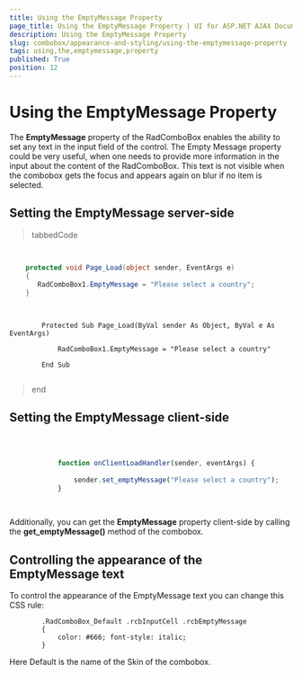 ```yaml
---
title: Using the EmptyMessage Property
page_title: Using the EmptyMessage Property | UI for ASP.NET AJAX Documentation
description: Using the EmptyMessage Property
slug: combobox/appearance-and-styling/using-the-emptymessage-property
tags: using,the,emptymessage,property
published: True
position: 12
---
```


# Using the EmptyMessage Property



The __EmptyMessage__ property of the RadComboBox enables the ability to set any text in the input field of the control. The Empty Message property could be very useful, when one needs to provide more information in the input about the content of the RadComboBox.	This text is not visible when the combobox gets the focus and appears again on blur if no item is selected.



## Setting the EmptyMessage server-side

>tabbedCode

````C#
	     
	
	protected void Page_Load(object sender, EventArgs e)
	{
	   RadComboBox1.EmptyMessage = "Please select a country";
	}
				
````



````VB.NET
	     
	    Protected Sub Page_Load(ByVal sender As Object, ByVal e As EventArgs)
	
	        RadComboBox1.EmptyMessage = "Please select a country"
	
	    End Sub
	
````


>end

## Setting the EmptyMessage client-side

````JavaScript
	
	
	
	        function onClientLoadHandler(sender, eventArgs) {
	
	            sender.set_emptyMessage("Please select a country");
	        }
	
	
````



Additionally, you can get the __EmptyMessage__ property client-side by calling the __get_emptyMessage()__ method of the combobox.

## Controlling the appearance of the EmptyMessage text

To control the appearance of the EmptyMessage text you can change this CSS rule:

````ASPNET
	    .RadComboBox_Default .rcbInputCell .rcbEmptyMessage 
	    { 
	        color: #666; font-style: italic;
	    }
````



Here Default is the name of the Skin of the combobox.
